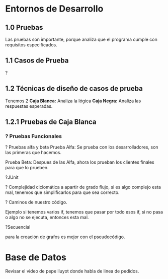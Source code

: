 # Entornos de Desarrollo

## 1.0 Pruebas

Las pruebas son importante, porque analiza que el programa cumple con requisitos especificados.

## 1.1 Casos de Prueba

?

## 1.2 Técnicas de diseño de casos de prueba

Tenemos 2
**Caja Blanca:** Analiza la lógica
**Caja Negra:** Analiza las respuestas esperadas.

## 1.2.1 Pruebas de Caja Blanca

### ? Pruebas Funcionales

? Pruebas alfa y beta
Prueba Alfa: Se prueba con los desarrolladores, son las primeras que hacemos.

Prueba Beta: Despues de las Alfa, ahora los prueban los clientes finales para que lo prueben.

?JUnit

? Complejidad ciclomática a apartir de grado flujo, si es algo complejo esta mal, tenemos que simplificarlos para que sea correcto.

? Caminos de nuestro código.

Ejemplo si tenemos varios if, tenemos que pasar por todo esos if, si no pasa o algo no se ejecuta, entonces esta mal.

?Secuencial

para la creación de grafos es mejor con el pseudocódigo.

# Base de Datos

Revisar el video de pepe lluyot donde habla de linea de pedidos.






